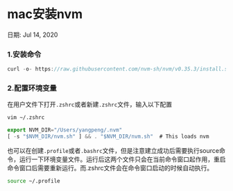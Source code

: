 # mac安装nvm

日期: Jul 14, 2020

### 1.安装命令

```jsx
curl -o- https://raw.githubusercontent.com/nvm-sh/nvm/v0.35.3/install.sh | bash
```

### 2.配置环境变量

在用户文件下打开`.zshrc`或者新建`.zshrc`文件，输入以下配置

```bash
vim ~/.zshrc
```

```jsx
export NVM_DIR="/Users/yangpeng/.nvm"
[ -s "$NVM_DIR/nvm.sh" ] && . "$NVM_DIR/nvm.sh"  # This loads nvm
```

也可以在创建`.profile`或者`.bashrc`文件，但是注意建立成功后需要执行source命令，运行一下环境变量文件。运行后这两个文件只会在当前命令窗口起作用，重启命令窗口后需要重新运行。而.zshrc文件会在命令窗口启动的时候自动执行。

```bash
source ~/.profile
```